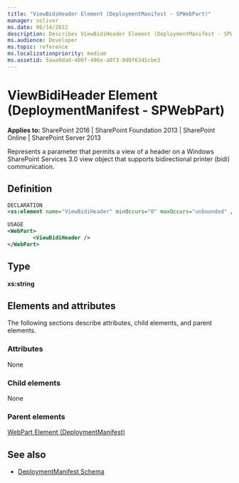 ```yaml
---
title: "ViewBidiHeader Element (DeploymentManifest - SPWebPart)"
manager: soliver
ms.date: 06/14/2022
description: Describes ViewBidiHeader Element (DeploymentManifest - SPWebPart) and provides information on elements and attributes.
ms.audience: Developer
ms.topic: reference
ms.localizationpriority: medium
ms.assetid: 5aaa9dad-406f-496a-a0f3-0d0f6345cbe3
---
```


# ViewBidiHeader Element (DeploymentManifest - SPWebPart)

**Applies to:** SharePoint 2016 | SharePoint Foundation 2013 | SharePoint Online | SharePoint Server 2013

Represents a parameter that permits a view of a header on a Windows SharePoint Services 3.0 view object that supports bidirectional printer (bidi) communication.

## Definition

```XML
DECLARATION
<xs:element name="ViewBidiHeader" minOccurs="0" maxOccurs="unbounded" />

USAGE
<WebPart>
        <ViewBidiHeader />
</WebPart>

```

## Type

**xs:string**

## Elements and attributes

The following sections describe attributes, child elements, and parent elements.

### Attributes

None

### Child elements

None

### Parent elements

[WebPart Element (DeploymentManifest)](webpart-element-deploymentmanifest.md)

## See also

- [DeploymentManifest Schema](deploymentmanifest-schema.md)
